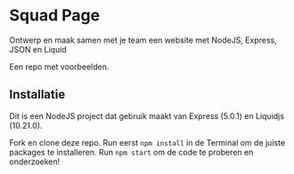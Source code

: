 # Squad Page
Ontwerp en maak samen met je team een website met NodeJS, Express, JSON en Liquid

Een repo met voorbeelden.

## Installatie
Dit is een NodeJS project dat gebruik maakt van Express (5.0.1) en Liquidjs (10.21.0). 
 
Fork en clone deze repo. Run eerst `npm install` in de Terminal om de juiste packages te installeren. Run `npm start` om de code te proberen en onderzoeken!
